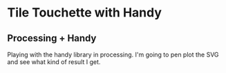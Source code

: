 # Tile Touchette with Handy

## Processing + Handy

Playing with the handy library in processing. I'm going to pen plot the SVG and see what kind of result I get.
